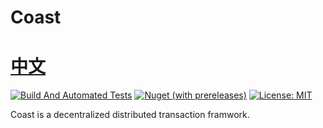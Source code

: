 # Coast 　　　　　　　　　　　　　　　　　　　　[中文](https://github.com/Allen-dududu/Coast/blob/main/README.zh-cn.md)

[![Build And Automated Tests](https://github.com/Allen-dududu/Coast/actions/workflows/build.yaml/badge.svg)](https://github.com/Allen-dududu/Coast/actions/workflows/build.yaml)
[![Nuget (with prereleases)](https://img.shields.io/nuget/vpre/Coast.Core)](https://nuget.org/packages/Coast.Core/)
[![License: MIT](https://img.shields.io/badge/License-MIT-yellow.svg)](https://opensource.org/licenses/MIT)

Coast is a decentralized distributed transaction framwork.

